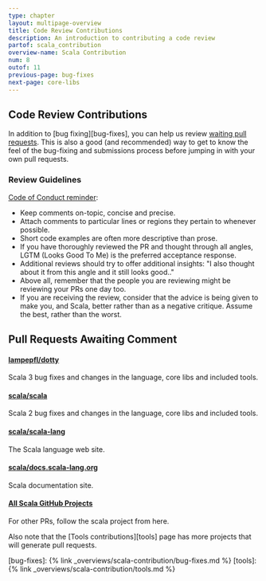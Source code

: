 ```yaml
---
type: chapter
layout: multipage-overview
title: Code Review Contributions
description: An introduction to contributing a code review
partof: scala_contribution
overview-name: Scala Contribution
num: 8
outof: 11
previous-page: bug-fixes
next-page: core-libs
---
```

## Code Review Contributions

In addition to [bug fixing][bug-fixes], you can help us review
[waiting pull requests](#pull-requests-awaiting-comment).
This is also a good (and recommended) way to get to know the feel of
the bug-fixing and submissions process before jumping in with your
own pull requests.


### Review Guidelines

[Code of Conduct reminder](https://scala-lang.org/conduct):

* Keep comments on-topic, concise and precise.
* Attach comments to particular lines or regions they pertain to whenever possible.
* Short code examples are often more descriptive than prose.
* If you have thoroughly reviewed the PR and thought through all angles, LGTM (Looks Good To Me) is the preferred acceptance response.
* Additional reviews should try to offer additional insights: "I also thought about it from this angle and it still looks good.."
* Above all, remember that the people you are reviewing might be reviewing your PRs one day too.
* If you are receiving the review, consider that the advice is being given to make you, and Scala, better rather than as a negative critique. Assume the best, rather than the worst.

## Pull Requests Awaiting Comment

<div class="container">
  <div class="row">
    <div class="span4 doc-block">
      <h4><a href="https://github.com/scala/scala/pulls">lampepfl/dotty</a></h4>
      <p>Scala 3 bug fixes and changes in the language, core libs and included tools.</p>
    </div>
    <div class="span4 doc-block">
      <h4><a href="https://github.com/scala/scala/pulls">scala/scala</a></h4>
      <p>Scala 2 bug fixes and changes in the language, core libs and included tools.</p>
    </div>
  </div>
  <div class="row">
    <div class="span4 doc-block">
      <h4><a href="https://github.com/scala/scala-lang/pulls">scala/scala-lang</a></h4>
      <p>The Scala language web site.</p>
    </div>
    <div class="span4 doc-block">
      <h4><a href="https://github.com/scala/docs.scala-lang.org/pulls">scala/docs.scala-lang.org</a></h4>
      <p>Scala documentation site.</p>
    </div>
  </div>
  <div class="row">
    <div class="span4 doc-block">
      <h4><a href="https://github.com/scala">All Scala GitHub Projects</a></h4>
      <p>For other PRs, follow the scala project from here.</p>
    </div>
  </div>
</div>

Also note that the [Tools contributions][tools] page has more projects that will generate pull requests.

[bug-fixes]: {% link _overviews/scala-contribution/bug-fixes.md %}
[tools]: {% link _overviews/scala-contribution/tools.md %}
